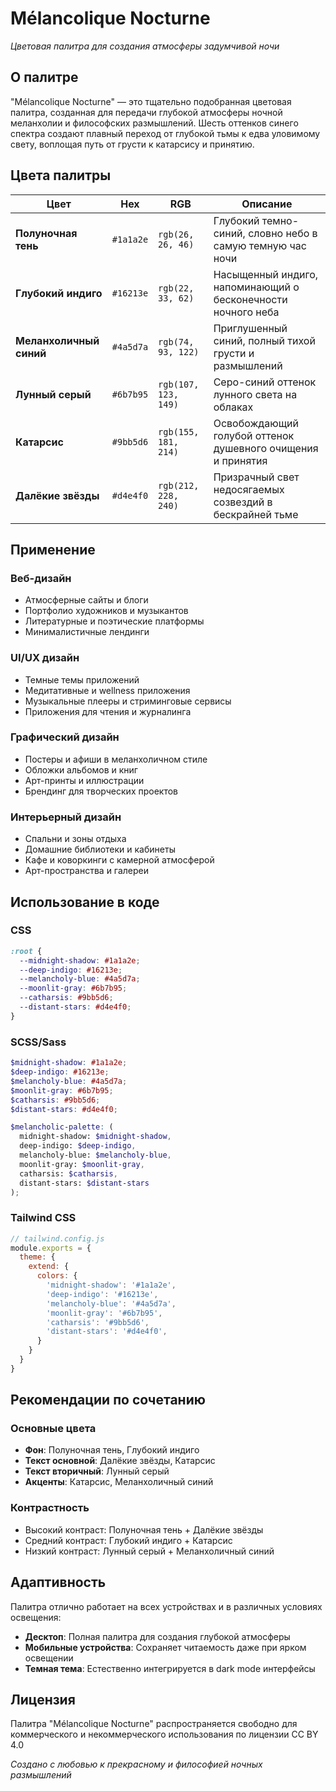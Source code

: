 # Mélancolique Nocturne

*Цветовая палитра для создания атмосферы задумчивой ночи*

## О палитре

"Mélancolique Nocturne" — это тщательно подобранная цветовая палитра, созданная для передачи глубокой атмосферы ночной меланхолии и философских размышлений. Шесть оттенков синего спектра создают плавный переход от глубокой тьмы к едва уловимому свету, воплощая путь от грусти к катарсису и принятию.

## Цвета палитры

| Цвет | Hex | RGB | Описание |
|------|-----|-----|----------|
| **Полуночная тень** | `#1a1a2e` | `rgb(26, 26, 46)` | Глубокий темно-синий, словно небо в самую темную час ночи |
| **Глубокий индиго** | `#16213e` | `rgb(22, 33, 62)` | Насыщенный индиго, напоминающий о бесконечности ночного неба |
| **Меланхоличный синий** | `#4a5d7a` | `rgb(74, 93, 122)` | Приглушенный синий, полный тихой грусти и размышлений |
| **Лунный серый** | `#6b7b95` | `rgb(107, 123, 149)` | Серо-синий оттенок лунного света на облаках |
| **Катарсис** | `#9bb5d6` | `rgb(155, 181, 214)` | Освобождающий голубой оттенок душевного очищения и принятия |
| **Далёкие звёзды** | `#d4e4f0` | `rgb(212, 228, 240)` | Призрачный свет недосягаемых созвездий в бескрайней тьме |

## Применение

### Веб-дизайн
- Атмосферные сайты и блоги
- Портфолио художников и музыкантов
- Литературные и поэтические платформы
- Минималистичные лендинги

### UI/UX дизайн
- Темные темы приложений
- Медитативные и wellness приложения
- Музыкальные плееры и стриминговые сервисы
- Приложения для чтения и журналинга

### Графический дизайн
- Постеры и афиши в меланхоличном стиле
- Обложки альбомов и книг
- Арт-принты и иллюстрации
- Брендинг для творческих проектов

### Интерьерный дизайн
- Спальни и зоны отдыха
- Домашние библиотеки и кабинеты
- Кафе и коворкинги с камерной атмосферой
- Арт-пространства и галереи

## Использование в коде

### CSS
```css
:root {
  --midnight-shadow: #1a1a2e;
  --deep-indigo: #16213e;
  --melancholy-blue: #4a5d7a;
  --moonlit-gray: #6b7b95;
  --catharsis: #9bb5d6;
  --distant-stars: #d4e4f0;
}
```

### SCSS/Sass
```scss
$midnight-shadow: #1a1a2e;
$deep-indigo: #16213e;
$melancholy-blue: #4a5d7a;
$moonlit-gray: #6b7b95;
$catharsis: #9bb5d6;
$distant-stars: #d4e4f0;

$melancholic-palette: (
  midnight-shadow: $midnight-shadow,
  deep-indigo: $deep-indigo,
  melancholy-blue: $melancholy-blue,
  moonlit-gray: $moonlit-gray,
  catharsis: $catharsis,
  distant-stars: $distant-stars
);
```

### Tailwind CSS
```javascript
// tailwind.config.js
module.exports = {
  theme: {
    extend: {
      colors: {
        'midnight-shadow': '#1a1a2e',
        'deep-indigo': '#16213e',
        'melancholy-blue': '#4a5d7a',
        'moonlit-gray': '#6b7b95',
        'catharsis': '#9bb5d6',
        'distant-stars': '#d4e4f0',
      }
    }
  }
}
```

## Рекомендации по сочетанию

### Основные цвета
- **Фон**: Полуночная тень, Глубокий индиго
- **Текст основной**: Далёкие звёзды, Катарсис
- **Текст вторичный**: Лунный серый
- **Акценты**: Катарсис, Меланхоличный синий

### Контрастность
- Высокий контраст: Полуночная тень + Далёкие звёзды
- Средний контраст: Глубокий индиго + Катарсис
- Низкий контраст: Лунный серый + Меланхоличный синий

## Адаптивность

Палитра отлично работает на всех устройствах и в различных условиях освещения:
- **Десктоп**: Полная палитра для создания глубокой атмосферы
- **Мобильные устройства**: Сохраняет читаемость даже при ярком освещении
- **Темная тема**: Естественно интегрируется в dark mode интерфейсы

## Лицензия

Палитра "Mélancolique Nocturne" распространяется свободно для коммерческого и некоммерческого использования по лицензии CC BY 4.0

*Создано с любовью к прекрасному и философией ночных размышлений*
